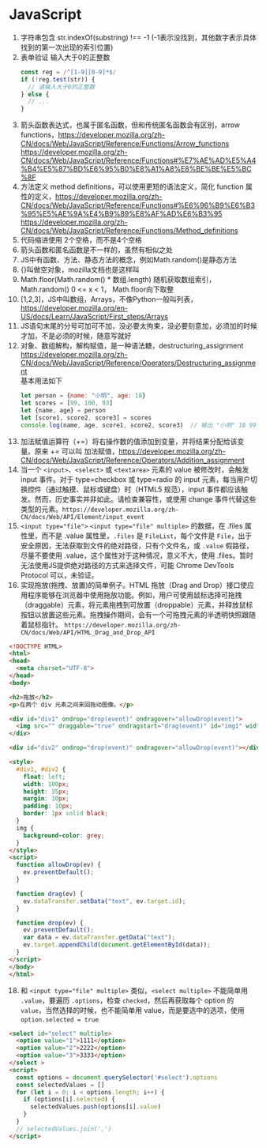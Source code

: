 # JavaScript

1. 字符串包含 str.indexOf(substring) !== -1 (-1表示没找到，其他数字表示具体找到的第一次出现的索引位置)
2. 表单验证 输入大于0的正整数
    ```javascript
    const reg = /^[1-9][0-9]*$/
    if (!reg.test(str)) {
      // 请输入大于0的正整数
    } else {
      // ...
    }
    ```
3. 箭头函数表达式，也属于匿名函数，但和传统匿名函数会有区别，arrow functions，https://developer.mozilla.org/zh-CN/docs/Web/JavaScript/Reference/Functions/Arrow_functions https://developer.mozilla.org/zh-CN/docs/Web/JavaScript/Reference/Functions#%E7%AE%AD%E5%A4%B4%E5%87%BD%E6%95%B0%E8%A1%A8%E8%BE%BE%E5%BC%8F
5. 方法定义 method definitions，可以使用更短的语法定义，简化 function 属性的定义，https://developer.mozilla.org/zh-CN/docs/Web/JavaScript/Reference/Functions#%E6%96%B9%E6%B3%95%E5%AE%9A%E4%B9%89%E8%AF%AD%E6%B3%95 https://developer.mozilla.org/zh-CN/docs/Web/JavaScript/Reference/Functions/Method_definitions
6. 代码缩进使用 2个空格，而不是4个空格
7. 箭头函数和匿名函数是不一样的，虽然有相似之处
8. JS中有函数、方法、静态方法的概念，例如Math.random()是静态方法
9. {}叫做空对象，mozilla文档也是这样叫
10. Math.floor(Math.random() * 数组.length) 随机获取数组索引，Math.random() 0 <= x < 1， Math.floor向下取整
11. [1,2,3]，JS中叫数组，Arrays，不像Python一般叫列表，https://developer.mozilla.org/en-US/docs/Learn/JavaScript/First_steps/Arrays
12. JS语句末尾的分号可加可不加，没必要太拘束，没必要刻意加，必须加的时候才加，不是必须的时候，随意写就好
13. 对象、数组解构，解构赋值，是一种语法糖，destructuring_assignment https://developer.mozilla.org/zh-CN/docs/Web/JavaScript/Reference/Operators/Destructuring_assignment  
    基本用法如下
    ```javascript
    let person = {name: "小明", age: 18}
    let scores = [99, 100, 93]
    let {name, age} = person
    let [score1, score2, score3] = scores
    console.log(name, age, score1, score2, score3)  // 输出 "小明" 18 99 100 93
    ```
14. 加法赋值运算符（+=）将右操作数的值添加到变量，并将结果分配给该变量。原来 += 可以叫 加法赋值，https://developer.mozilla.org/zh-CN/docs/Web/JavaScript/Reference/Operators/Addition_assignment    
15. 当一个 `<input>`、`<select>` 或 `<textarea>` 元素的 value 被修改时，会触发 input 事件。对于 type=checkbox 或 type=radio 的 input 元素，每当用户切换控件（通过触摸、鼠标或键盘）时（HTML5 规范），input 事件都应该触发。然而，历史事实并非如此。请检查兼容性，或使用 change 事件代替这些类型的元素。`https://developer.mozilla.org/zh-CN/docs/Web/API/Element/input_event`
16. `<input type="file">`  `<input type="file" multiple>` 的数据，在 .files 属性里，而不是 .value 属性里，`.files` 是 `FileList`，每个文件是 `File`，出于安全原因，无法获取到文件的绝对路径，只有个文件名，或 `.value` 假路径，尽量不要使用 .value，这个属性对于这种情况，意义不大，使用 .files。暂时无法使用JS提供绝对路径的方式来选择文件，可能 Chrome DevTools Protocol 可以，未验证。
17. 实现拖放(拖拽、放置)的简单例子。HTML 拖放（Drag and Drop）接口使应用程序能够在浏览器中使用拖放功能。例如，用户可使用鼠标选择可拖拽（draggable）元素，将元素拖拽到可放置（droppable）元素，并释放鼠标按钮以放置这些元素。拖拽操作期间，会有一个可拖拽元素的半透明快照跟随着鼠标指针。 `https://developer.mozilla.org/zh-CN/docs/Web/API/HTML_Drag_and_Drop_API`
```html
<!DOCTYPE HTML>
<html>
<head>
  <meta charset="UTF-8">
</head>
<body>

<h2>拖放</h2>
<p>在两个 div 元素之间来回拖动图像。</p>

<div id="div1" ondrop="drop(event)" ondragover="allowDrop(event)">
  <img src="" draggable="true" ondragstart="drag(event)" id="img1" width="88" height="31">
</div>

<div id="div2" ondrop="drop(event)" ondragover="allowDrop(event)"></div>

<style>
  #div1, #div2 {
    float: left;
    width: 100px;
    height: 35px;
    margin: 10px;
    padding: 10px;
    border: 1px solid black;
  }
  img {
    background-color: grey;
  }
</style>
<script>
  function allowDrop(ev) {
    ev.preventDefault();
  }

  function drag(ev) {
    ev.dataTransfer.setData("text", ev.target.id);
  }

  function drop(ev) {
    ev.preventDefault();
    var data = ev.dataTransfer.getData("text");
    ev.target.appendChild(document.getElementById(data));
  }
</script>
</body>
</html>
```
18. 和 `<input type="file" multiple>` 类似，`<select multiple>` 不能简单用 `.value`，要遍历 `.options`，检查 `checked`，然后再获取每个 option 的 `value`，当然选择的时候，也不能简单用 value，而是要选中的选项，使用 `option.selected = true`
```html
<select id="select" multiple>
  <option value="1">1111</option>
  <option value="2">2222</option>
  <option value="3">3333</option>
</select >
<script>
  const options = document.querySelector('#select').options
  const selectedValues = []
  for (let i = 0; i < options.length; i++) {
    if (options[i].selected) {
      selectedValues.push(options[i].value)
    }
  }
  // selectedValues.join(',')
</script>
```
